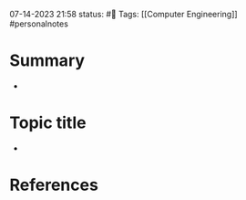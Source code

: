 07-14-2023 21:58
status: #📝
Tags: [[Computer Engineering]] #personalnotes 

# Summary 
- 

# Topic title 
- 

# References
